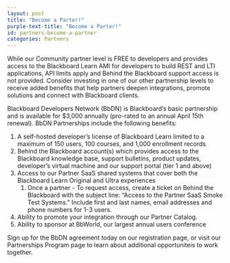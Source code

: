 ```yaml
---
layout: post
title: "Become a Parter!"
purple-text-title: "Become a Parter!"
id: partners-become-a-partner
categories: Partners
---
```


While our Community partner level is FREE to developers and provides access to the Blackboard Learn AMI for developers to build REST and LTI applications, API limits apply and Behind the Blackboard support access is not provided. Consider investing in one of our other partnership levels to receive added benefits that help partners deepen integrations, promote solutions and connect with Blackboard clients.

Blackboard Developers Network (BbDN) is Blackboard’s basic partnership and is available for $3,000 annually (pro-rated to an annual April 15th renewal). BbDN Partnerships include the following benefits:

1. A self-hosted developer’s license of Blackboard Learn limited to a maximum of 150 users, 100 courses, and 1,000 enrollment records
2. Behind the Blackboard account(s) which provides access to the Blackboard knowledge base, support bulletins, product updates, developer’s virtual machine and our support portal (tier 1 and above)
3. Access to our Partner SaaS shared systems that cover both the Blackboard Learn Original and Ultra experiences
    1. Once a partner - To request access, create a ticket on Behind the Blackboard with the subject line: “Access to the Partner SaaS Smoke Test Systems.” Include first and last names, email addresses and phone numbers for 1-3 users.
4. Ability to promote your integration through our Partner Catalog.
5. Ability to sponsor at BbWorld, our largest annual users conference

Sign up for the BbDN agreement today on our registration page, or visit our Partnerships Program page to learn about additional opportuniteis to work together.